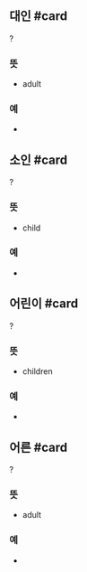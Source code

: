 ## 대인 #card
?
### 뜻
- adult
### 예
-
<!--SR:!2025-03-04,112,290-->

## 소인 #card
?
### 뜻
- child
### 예
-
<!--SR:!2024-12-21,39,248-->

## 어린이 #card
?
### 뜻
- children
### 예
-
<!--SR:!2025-03-06,133,292-->

## 어른 #card
?
### 뜻
- adult
### 예
-
<!--SR:!2025-03-11,138,290-->
